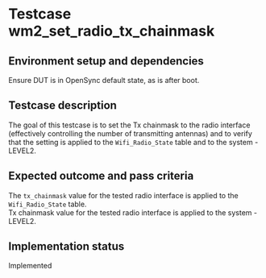 # Testcase wm2_set_radio_tx_chainmask

## Environment setup and dependencies

Ensure DUT is in OpenSync default state, as is after boot.

## Testcase description

The goal of this testcase is to set the Tx chainmask to the radio interface (effectively controlling the number of
transmitting antennas) and to verify that the setting is applied to the `Wifi_Radio_State` table and to the system -
LEVEL2.

## Expected outcome and pass criteria

The `tx_chainmask` value for the tested radio interface is applied to the `Wifi_Radio_State` table.\
Tx chainmask value
for the tested radio interface is applied to the system - LEVEL2.

## Implementation status

Implemented
